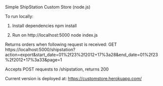 Simple ShipStation Custom Store (node.js)

To run locally:
1. Install dependencies
npm install

2. Run on http://localhost:5000
node index.js

Returns orders when following request is received:
GET https://localhost:5000/shipstation?action=export&start_date=01%2f23%2f2012+17%3a28&end_date=01%2f23%2f2012+17%3a33&page=1

Accepts POST requests to /shipstation, returns 200

Current version is deployed at:
https://customstore.herokuapp.com/

